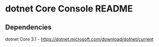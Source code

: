 # dotnet Core Console README

## Dependencies

dotnet Core 3.1 - https://dotnet.microsoft.com/download/dotnet/current
